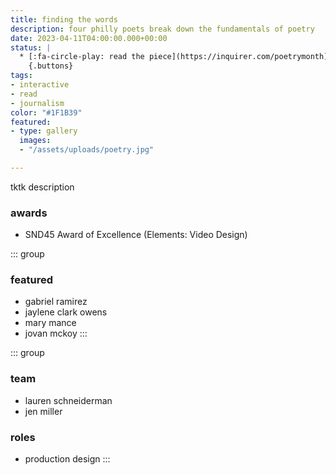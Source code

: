 ```yaml
---
title: finding the words
description: four philly poets break down the fundamentals of poetry
date: 2023-04-11T04:00:00.000+00:00
status: |
  * [:fa-circle-play: read the piece](https://inquirer.com/poetrymonth)
    {.buttons}
tags:
- interactive
- read
- journalism
color: "#1F1B39"
featured:
- type: gallery
  images:
  - "/assets/uploads/poetry.jpg"

---
```


tktk description

### awards
* SND45 Award of Excellence (Elements: Video Design)

<div class="grid-2">

::: group
### featured
* gabriel ramirez
* jaylene clark owens
* mary mance
* jovan mckoy
:::

::: group
### team
* lauren schneiderman
* jen miller

### roles
* production design
:::

</div>